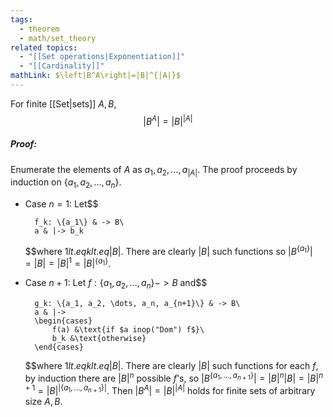 ```yaml
---
tags:
  - theorem
  - math/set_theory
related topics:
  - "[[Set operations|Exponentiation]]"
  - "[[Cardinality]]"
mathLink: $\left|B^A\right|=|B|^{|A|}$
---
```

For finite [[Set|sets]] $A,B$,$$
\left|B^A\right|=|B|^{|A|}
$$
##### Proof:
Enumerate the elements of $A$ as $a_1, a_2, \dots, a_{|A|}$. The proof proceeds by induction on $\{a_1,a_2,\dots, a_n\}$.
- Case $n=1$:
	Let$$
	
		f_k: \{a_1\} & -> B\
		a & |-> b_k
	
	$$where $1 lt.eq k lt.eq |B|$. There are clearly $|B|$ such functions so $|B^{\{a_1\}}|=|B|= |B|^1=|B|^{\{a_1\}}$.
- Case $n+1$:
	Let $f:\{a_1,a_2,\dots, a_n\} -> B$ and$$
	
		g_k: \{a_1, a_2, \dots, a_n, a_{n+1}\} & -> B\
		a & |-> 
		\begin{cases}
			f(a) &\text{if $a inop("Dom") f$}\
			b_k &\text{otherwise}
		\end{cases}
	
	$$where $1 lt.eq k lt.eq |B|$. There are clearly $|B|$ such functions for each $f$, by induction there are $|B|^{n}$ possible $f$'s, so $|B^{\{a_1, \dots, a_{n+1}\}}|=|B|^n |B|=|B|^{n+1}=|B|^{|\{a_1,\dots,a_{n+1}\}|}$.
Then $\left|B^A\right|=|B|^{|A|}$ holds for finite sets of arbitrary size $A,B$.